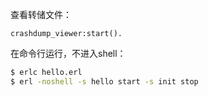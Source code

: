 查看转储文件：

`crashdump_viewer:start().`

在命令行运行，不进入shell：

```bash
$ erlc hello.erl
$ erl -noshell -s hello start -s init stop
```
